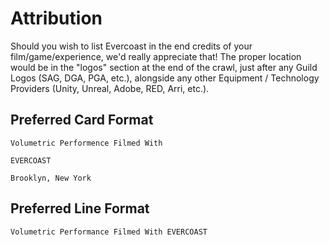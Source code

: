 # Attribution
Should you wish to list Evercoast in the end credits of your film/game/experience, we'd really appreciate that! The proper location would be in the "logos" section at the end of the crawl, just after any Guild Logos (SAG, DGA, PGA, etc.), alongside any other Equipment / Technology Providers (Unity, Unreal, Adobe, RED, Arri, etc.).

## Preferred Card Format
`Volumetric Performence Filmed With`

`EVERCOAST`

`Brooklyn, New York`

## Preferred Line Format
`Volumetric Performance Filmed With EVERCOAST`
